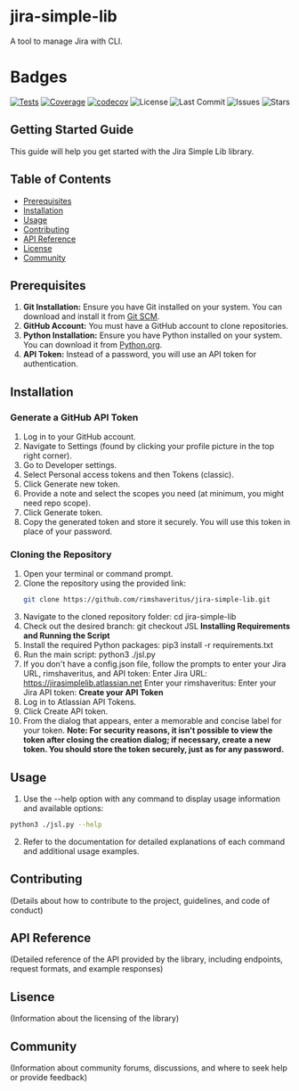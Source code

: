  # jira-simple-lib
A tool to manage Jira with CLI.

# Badges
<!-- [![Build Status](https://github.com/jira-power-tools/jira-simple-lib/workflows/CI/badge.svg)](https://github.com/jira-power-tools/jira-simple-lib/actions) -->
[![Tests](https://img.shields.io/badge/tests-passing-brightgreen)](https://github.com/jira-power-tools/jira-simple-lib/actions/workflows/run_tests_and_coverage.yml)
[![Coverage](https://img.shields.io/badge/coverage-95%25-brightgreen)](https://example.com/coverage-report)
[![codecov](https://codecov.io/gh/jira-power-tools/jira-simple-lib/branch/JSL/graph/badge.svg)](https://codecov.io/gh/jira-power-tools)
![License](https://img.shields.io/github/license/jira-power-tools/jira-simple-lib/JSL)
![Last Commit](https://img.shield./github.com/jira-power-tools/jira-simple-lib/commits/JSL/)
![Issues](https://img.shields.io/github/issues/jira-power-tools/jira-simple-lib/JSL)
![Stars](https://img.shields.io/github/stars/jira-power-tools/jira-simple-lib/JSL)


## Getting Started Guide

This guide will help you get started with the Jira Simple Lib library.

## Table of Contents

- [Prerequisites](#Prerequisites)
- [Installation](#installation)
- [Usage](#usage)
- [Contributing](#contributing)
- [API Reference](#api-reference)
- [License](#license)
- [Community](#community)

## Prerequisites

1. **Git Installation:** Ensure you have Git installed on your system. You can download and install it from [Git SCM](https://git-scm.com/).
2. **GitHub Account:** You must have a GitHub account to clone repositories.
3. **Python Installation:** Ensure you have Python installed on your system. You can download it from [Python.org](https://www.python.org/).
4. **API Token:** Instead of a password, you will use an API token for authentication.

## Installation

### Generate a GitHub API Token

1. Log in to your GitHub account.
2. Navigate to Settings (found by clicking your profile picture in the top right corner).
3. Go to Developer settings.
4. Select Personal access tokens and then Tokens (classic).
5. Click Generate new token.
6. Provide a note and select the scopes you need (at minimum, you might need repo scope).
7. Click Generate token.
8. Copy the generated token and store it securely. You will use this token in place of your password.

### Cloning the Repository

1. Open your terminal or command prompt.
2. Clone the repository using the provided link:
   ```sh
   git clone https://github.com/rimshaveritus/jira-simple-lib.git
3. Navigate to the cloned repository folder:
   cd jira-simple-lib
4. Check out the desired branch:
   git checkout JSL
**Installing Requirements and Running the Script**
1. Install the required Python packages:
   pip3 install -r requirements.txt
2. Run the main script:
   python3 ./jsl.py
3. If you don't have a config.json file, follow the prompts to enter your Jira URL, rimshaveritus, and API token:
    Enter Jira URL: https://jirasimplelib.atlassian.net
    Enter your rimshaveritus:
    Enter your Jira API token:
**Create your API Token**
1. Log in to Atlassian API Tokens.
2. Click Create API token.
3. From the dialog that appears, enter a memorable and concise label for your token.
**Note: For security reasons, it isn't possible to view the token after closing the creation dialog; if necessary, create a new token. You should store the token securely, just as for any password.**

## Usage

1. Use the --help option with any command to display usage information and available options:
```sh
python3 ./jsl.py --help
```
2. Refer to the documentation for detailed explanations of each command and additional usage examples.

## Contributing

(Details about how to contribute to the project, guidelines, and code of conduct)

## API Reference

(Detailed reference of the API provided by the library, including endpoints, request formats, and example responses)

## Lisence

(Information about the licensing of the library)

## Community

(Information about community forums, discussions, and where to seek help or provide feedback)



